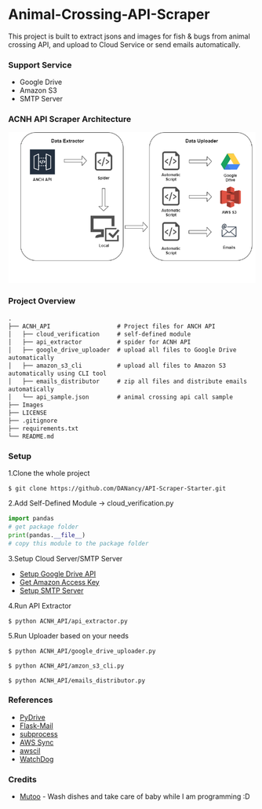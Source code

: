 # Animal-Crossing-API-Scraper
This project is built to extract jsons and images for fish & bugs from animal crossing API, and upload to Cloud Service or send emails automatically. 


### Support Service
* Google Drive
* Amazon S3
* SMTP Server

### ACNH API Scraper Architecture
![Image of Diagram](images/API_Scraper_diagram.png)


### Project Overview
```text
.
├── ACNH_API                   # Project files for ANCH API
│   ├── cloud_verification     # self-defined module
│   ├── api_extractor          # spider for ACNH API
│   ├── google_drive_uploader  # upload all files to Google Drive automatically
│   ├── amazon_s3_cli          # upload all files to Amazon S3 automatically using CLI tool 
│   ├── emails_distributor     # zip all files and distribute emails automatically
│   └── api_sample.json        # animal crossing api call sample
├── Images
├── LICENSE
├── .gitignore
├── requirements.txt
└── README.md
```


### Setup
1.Clone the whole project
```shell script
$ git clone https://github.com/DANancy/API-Scraper-Starter.git
```

2.Add Self-Defined Module -> cloud_verification.py
```python
import pandas
# get package folder
print(pandas.__file__)
# copy this module to the package folder
```

3.Setup Cloud Server/SMTP Server
* [Setup Google Drive API](https://medium.com/@annissouames99/how-to-upload-files-automatically-to-drive-with-python-ee19bb13dda)
* [Get Amazon Access Key](https://medium.com/@shamnad.p.s/how-to-create-an-s3-bucket-and-aws-access-key-id-and-secret-access-key-for-accessing-it-5653b6e54337)
* [Setup SMTP Server](https://www.siteground.com/kb/google_free_smtp_server/)

4.Run API Extractor
```shell script
$ python ACNH_API/api_extractor.py
```

5.Run Uploader based on your needs
```shell script
$ python ACNH_API/google_drive_uploader.py
```
```shell script
$ python ACNH_API/amzon_s3_cli.py
```
```shell script
$ python ACNH_API/emails_distributor.py
```


### References
* [PyDrive](https://gsuitedevs.github.io/PyDrive/docs/build/html/index.html)
* [Flask-Mail](https://pythonhosted.org/Flask-Mail/)
* [subprocess](https://docs.python.org/3/library/subprocess.html)
* [AWS Sync](https://docs.aws.amazon.com/cli/latest/reference/s3/sync.html)
* [awscil](https://pypi.org/project/awscli/)
* [WatchDog](https://python-watchdog.readthedocs.io/en/v0.10.2/)

### Credits
* [Mutoo](https://github.com/mutoo) - Wash dishes and take care of baby while I am programming :D
